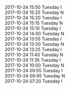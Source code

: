2017-10-24 15:50 Tuesday  I  
2017-10-24 15:25 Tuesday  N  
2017-10-24 15:20 Tuesday  I  
2017-10-24 15:15 Tuesday  N  
2017-10-24 15:10 Tuesday  I  
2017-10-24 14:00 Tuesday  N  
2017-10-24 13:55 Tuesday  I  
2017-10-24 13:30 Tuesday  N  
2017-10-24 13:25 Tuesday  I  
2017-10-24 11:40 Tuesday  N  
2017-10-24 11:35 Tuesday  I  
2017-10-24 10:00 Tuesday  N  
2017-10-24 09:55 Tuesday  I  
2017-10-24 09:45 Tuesday  N  
2017-10-24 07:20 Tuesday  I  
